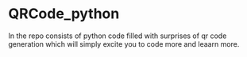 # QRCode_python
In the repo consists of python code filled with surprises of qr code generation which will simply excite you to code more and leaarn more.
